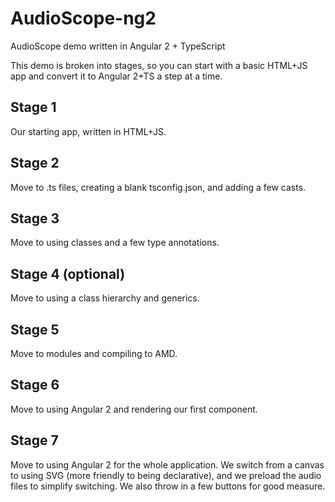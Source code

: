 # AudioScope-ng2
AudioScope demo written in Angular 2 + TypeScript

This demo is broken into stages, so you can start with a basic HTML+JS app and convert it to Angular 2+TS a step at a time.

## Stage 1

Our starting app, written in HTML+JS.

## Stage 2

Move to .ts files, creating a blank tsconfig.json, and adding a few casts.

## Stage 3

Move to using classes and a few type annotations.

## Stage 4 (optional)

Move to using a class hierarchy and generics.  

## Stage 5

Move to modules and compiling to AMD.

## Stage 6

Move to using Angular 2 and rendering our first component.

## Stage 7

Move to using Angular 2 for the whole application.  We switch from a canvas to using SVG (more friendly to being declarative), and we preload the audio files to simplify switching.  We also throw in a few buttons for good measure.
